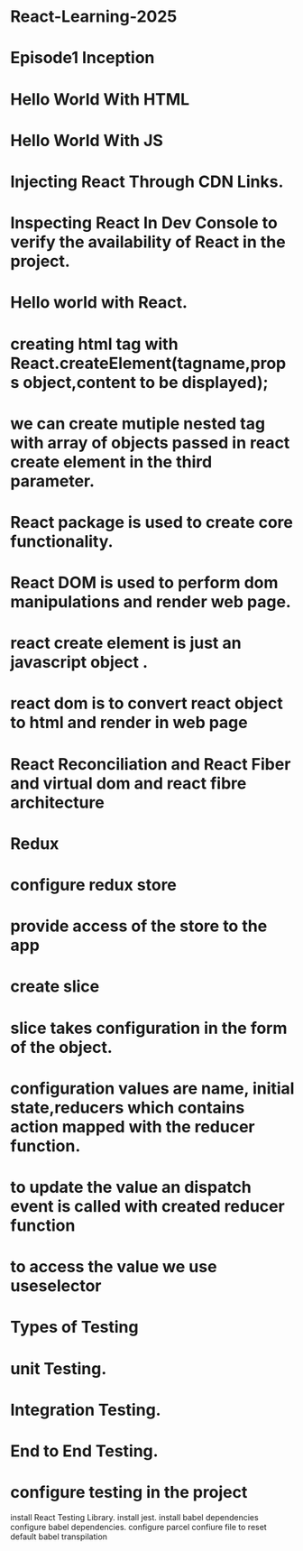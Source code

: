 # React-Learning-2025
# Episode1 Inception
   # Hello World With HTML
   # Hello World With JS
   # Injecting React Through CDN Links.
   # Inspecting React In Dev Console to verify the availability of React in the project.
   # Hello world with React.
   # creating html tag with React.createElement(tagname,props object,content to be displayed);
   # we can create mutiple nested tag with array of objects passed in react create element in the third parameter.
   # React package is used to create core functionality.
   # React DOM is used to perform dom manipulations and render web page.
   # react create element is just an javascript object .
   # react dom is  to convert react object to html and render in web page
# React Reconciliation and React Fiber and virtual dom and react fibre architecture


# Redux
# configure redux store 
# provide access of the store to the app
# create slice 
# slice takes configuration in the form of the object.
# configuration values are name, initial state,reducers which contains action mapped with the reducer function.
# to update the value an dispatch event is called with created reducer function
# to access the value we use useselector

# Types of Testing
# unit Testing.
# Integration Testing.
# End to End Testing.
# configure testing in the project
install React Testing Library.
install jest.
install babel dependencies
configure babel dependencies.
configure parcel confiure file to reset default babel transpilation